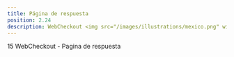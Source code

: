 ```yaml
---
title: Página de respuesta
position: 2.24
description: WebCheckout <img src="/images/illustrations/mexico.png" width="50">
---
```


15 WebCheckout - Pagina de respuesta
